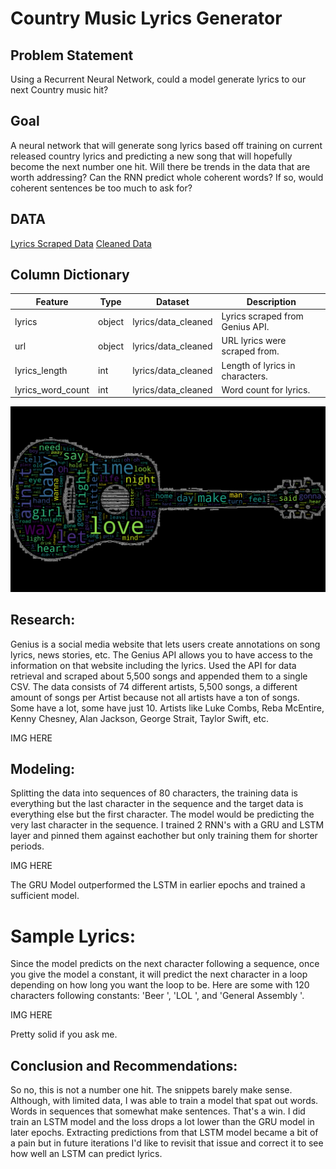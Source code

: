 # Country Music Lyrics Generator


## Problem Statement

Using a Recurrent Neural Network, could a model generate lyrics to our next Country music hit? 

## Goal

A neural network that will generate song lyrics based off training on current released country lyrics and predicting a new song that will hopefully become the next number one hit. Will there be trends in the data that are worth addressing? Can the RNN predict whole coherent words? If so, would coherent sentences be too much to ask for?

## DATA

[Lyrics Scraped Data](https://raw.githubusercontent.com/samnangpeou/CAPSTONE_GA/main/data/country_lyrics.csv "Lyrics Scraped from Genius API")
[Cleaned Data](https://https://raw.githubusercontent.com/samnangpeou/CAPSTONE_GA/main/data/data_cleaned.csv "Cleaned Data")


## Column Dictionary

|Feature|Type|Dataset|Description|
|---|---|---|---|
|lyrics|object|lyrics/data_cleaned|Lyrics scraped from Genius API.|
|url|object|lyrics/data_cleaned|URL lyrics were scraped from.|
|lyrics_length|int|lyrics/data_cleaned|Length of lyrics in characters.|
|lyrics_word_count|int|lyrics/data_cleaned|Word count for lyrics.|


![alt text](https://github.com/samnangpeou/CAPSTONE_GA/blob/main/img/guitar.png?raw=true)


## Research:

Genius is a social media website that lets users create annotations on song lyrics, news stories, etc. The Genius API allows you to have access to the information on that website including the lyrics. Used the API for data retrieval and scraped about 5,500 songs and appended them to a single CSV. The data consists of 74 different artists, 5,500 songs, a different amount of songs per Artist because not all artists have a ton of songs. Some have a lot, some have just 10. Artists like Luke Combs, Reba McEntire, Kenny Chesney, Alan Jackson, George Strait, Taylor Swift, etc.

IMG HERE

## Modeling:

Splitting the data into sequences of 80 characters, the training data is everything but the last character in the sequence and the target data is everything else but the first character. The model would be predicting the very last character in the sequence. I trained 2 RNN's with a GRU and LSTM layer and pinned them against eachother but only training them for shorter periods.

IMG HERE

The GRU Model outperformed the LSTM in earlier epochs and trained a sufficient model.

# Sample Lyrics:

Since the model predicts on the next character following a sequence, once you give the model a constant, it will predict the next character in a loop depending on how long you want the loop to be. Here are some with 120 characters following constants: 'Beer ', 'LOL ', and 'General Assembly '.

IMG HERE

Pretty solid if you ask me.


## Conclusion and Recommendations:

So no, this is not a number one hit. The snippets barely make sense. Although, with limited data, I was able to train a model that spat out words. Words in sequences that somewhat make sentences. That's a win. I did train an LSTM model and the loss drops a lot lower than the GRU model in later epochs. Extracting predictions from that LSTM model became a bit of a pain but in future iterations I'd like to revisit that issue and correct it to see how well an LSTM can predict lyrics.